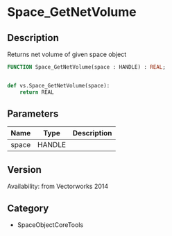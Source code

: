 # Space_GetNetVolume

## Description
Returns net volume of given space object

```pascal
FUNCTION Space_GetNetVolume(space : HANDLE) : REAL;
```

```python

def vs.Space_GetNetVolume(space):
    return REAL
```

## Parameters
|Name|Type|Description|
|---|---|---|
|space|HANDLE||

## Version
Availability: from Vectorworks 2014
## Category
* SpaceObjectCoreTools

